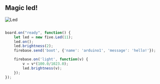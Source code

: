 ## Magic led!

![Led](https://www.arduino.cc/en/uploads/Tutorial/ExampleCircuit_bb.png)

```javascript

board.on("ready", function() {
    let led = new five.Led(11);
    led.on();
    led.brightness(2);
    firebase.send('boot', {'name': 'arduino1', 'message': 'hello!'});

    firebase.on('light', function(v) {
        v = v*(100.0/1023.0);
        led.brightness(v);
    });
});

```